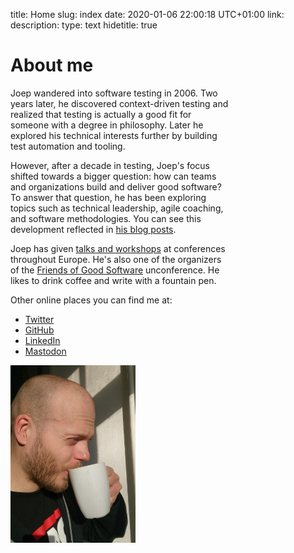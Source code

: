 title: Home
slug: index
date: 2020-01-06 22:00:18 UTC+01:00
link: 
description: 
type: text
hidetitle: true


<h1>About me</h1>

<div class="d-flex flex-wrap justify-content-between">
	<div style="max-width:70%" class="mr-5">
		<p>Joep wandered into software testing in 2006. Two years later, he discovered context-driven testing and realized that testing is actually a good fit for someone with a degree in philosophy. Later he explored his technical interests further by building test automation and tooling.</p>
		<p>However, after a decade in testing, Joep's focus shifted towards a bigger question: how can teams and organizations build and deliver good software? To answer that question, he has been exploring topics such as technical leadership, agile coaching, and software methodologies. You can see this development reflected in <a href="/blog/" target="_blank">his blog posts</a>.</p>
		<p>Joep has given <a href="/my-talks/" target="_blank">talks and workshops</a> at conferences throughout Europe. He's also one of the organizers of the <a href="https://frogsconf.nl/" target="_blank">Friends of Good Software</a> unconference. He likes to drink coffee and write with a fountain pen.</p>
		<p>Other online places you can find me at:</p>
		<ul>
			<li><a href="https://twitter.com/j19sch" target="_blank">Twitter</a></li>
			<li><a href="https://github.com/j19sch" target="_blank">GitHub</a></li>
			<li><a href="https://www.linkedin.com/in/joepschuurkes/" target="_blank">LinkedIn</a></li>
			<li><a href="https://mstdn.io/@j19sch" target="_blank">Mastodon</a></li>
		</ul>
	</div>
	<div style="max-width:200px">
		<img src="/images/joep-coffee.jpg" alt="Joep drinking coffee" style="margin-top:0px;" />
	</div>
</div>
